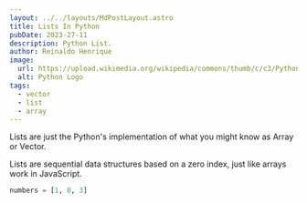 ```yaml
---
layout: ../../layouts/MdPostLayout.astro
title: Lists In Python
pubDate: 2023-27-11
description: Python List.
author: Reinaldo Henrique
image:
  url: https://upload.wikimedia.org/wikipedia/commons/thumb/c/c3/Python-logo-notext.svg/640px-Python-logo-notext.svg.png
  alt: Python Logo
tags:
  - vector
  - list
  - array
---
```

Lists are just the Python's implementation of what you might know as Array or Vector.

Lists are sequential data structures based on a zero index, just like arrays work in JavaScript.

```python
numbers = [1, 0, 3]
```
